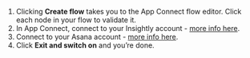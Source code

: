 1. Clicking **Create flow** takes you to the App Connect flow editor. Click each node in your flow to validate it.
1. In App Connect, connect to your Insightly account - [more info here](https://developer.ibm.com/integration/docs/app-connect/how-to-guides-for-apps/use-ibm-app-connect-insightly/).
1. Connect to your Asana account - [more info here](https://developer.ibm.com/integration/docs/app-connect/how-to-guides-for-apps/use-ibm-app-connect-asana/).
1. Click **Exit and switch on** and you’re done.


